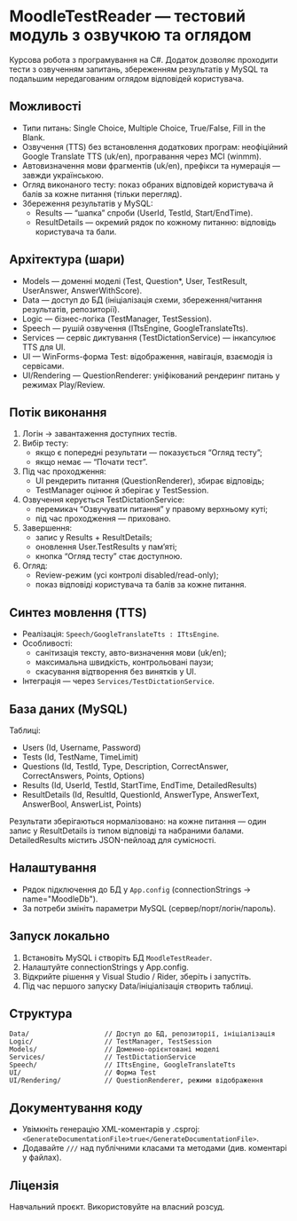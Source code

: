 # MoodleTestReader — тестовий модуль з озвучкою та оглядом

Курсова робота з програмування на C#. Додаток дозволяє проходити тести з озвученням запитань, збереженням результатів у MySQL та подальшим нередагованим оглядом відповідей користувача.

## Можливості
- Типи питань: Single Choice, Multiple Choice, True/False, Fill in the Blank.
- Озвучення (TTS) без встановлення додаткових програм: неофіційний Google Translate TTS (uk/en), програвання через MCI (winmm).
- Автовизначення мови фрагментів (uk/en), префікси та нумерація — завжди українською.
- Огляд виконаного тесту: показ обраних відповідей користувача й балів за кожне питання (тільки перегляд).
- Збереження результатів у MySQL:
  - Results — “шапка” спроби (UserId, TestId, Start/EndTime).
  - ResultDetails — окремий рядок по кожному питанню: відповідь користувача та бали.

## Архітектура (шари)
- Models — доменні моделі (Test, Question*, User, TestResult, UserAnswer, AnswerWithScore).
- Data — доступ до БД (ініціалізація схеми, збереження/читання результатів, репозиторії).
- Logic — бізнес-логіка (TestManager, TestSession).
- Speech — рушій озвучення (ITtsEngine, GoogleTranslateTts).
- Services — сервіс диктування (TestDictationService) — інкапсулює TTS для UI.
- UI — WinForms-форма Test: відображення, навігація, взаємодія із сервісами.
- UI/Rendering — QuestionRenderer: уніфікований рендеринг питань у режимах Play/Review.

## Потік виконання
1. Логін → завантаження доступних тестів.
2. Вибір тесту:
   - якщо є попередні результати — показується “Огляд тесту”;
   - якщо немає — “Почати тест”.
3. Під час проходження:
   - UI рендерить питання (QuestionRenderer), збирає відповідь;
   - TestManager оцінює й зберігає у TestSession.
4. Озвучення керується TestDictationService:
   - перемикач “Озвучувати питання” у правому верхньому куті;
   - під час проходження — приховано.
5. Завершення:
   - запис у Results + ResultDetails;
   - оновлення User.TestResults у пам’яті;
   - кнопка “Огляд тесту” стає доступною.
6. Огляд:
   - Review-режим (усі контролі disabled/read-only);
   - показ відповіді користувача та балів за кожне питання.

## Синтез мовлення (TTS)
- Реалізація: `Speech/GoogleTranslateTts : ITtsEngine`.
- Особливості:
  - санітизація тексту, авто-визначення мови (uk/en);
  - максимальна швидкість, контрольовані паузи;
  - скасування відтворення без винятків у UI.
- Інтеграція — через `Services/TestDictationService`.

## База даних (MySQL)
Таблиці:
- Users (Id, Username, Password)
- Tests (Id, TestName, TimeLimit)
- Questions (Id, TestId, Type, Description, CorrectAnswer, CorrectAnswers, Points, Options)
- Results (Id, UserId, TestId, StartTime, EndTime, DetailedResults)
- ResultDetails (Id, ResultId, QuestionId, AnswerType, AnswerText, AnswerBool, AnswerList, Points)

Результати зберігаються нормалізовано: на кожне питання — один запис у ResultDetails із типом відповіді та набраними балами. DetailedResults містить JSON-пейлоад для сумісності.

## Налаштування
- Рядок підключення до БД у `App.config` (connectionStrings → name="MoodleDb").
- За потреби змініть параметри MySQL (сервер/порт/логін/пароль).

## Запуск локально
1. Встановіть MySQL і створіть БД `MoodleTestReader`.
2. Налаштуйте connectionStrings у App.config.
3. Відкрийте рішення у Visual Studio / Rider, зберіть і запустіть.
4. Під час першого запуску Data/ініціалізація створить таблиці.

## Структура
```
Data/                   // Доступ до БД, репозиторії, ініціалізація
Logic/                  // TestManager, TestSession
Models/                 // Доменно-орієнтовані моделі
Services/               // TestDictationService
Speech/                 // ITtsEngine, GoogleTranslateTts
UI/                     // Форма Test
UI/Rendering/           // QuestionRenderer, режими відображення
```

## Документування коду
- Увімкніть генерацію XML-коментарів у .csproj: `<GenerateDocumentationFile>true</GenerateDocumentationFile>`.
- Додавайте `///` над публічними класами та методами (див. коментарі у файлах).

## Ліцензія
Навчальний проєкт. Використовуйте на власний розсуд.